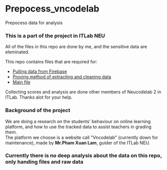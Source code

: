 # Prepocess_vncodelab
Prepocess data for analysis

### This is a part of the project in ITLab NEU
All of the files in this repo are done by me, and the sensitive data are eleminated.

This repo contains files that are required for:
* [Pulling data from Firebase](/get_the_perfect_class.ipynb)
* [Proving method of extracting and cleaning data](/Propose_on_changing_time.ipynb)
* [Main file](/Core.ipynb)

Collecting scores and analysis are done other members of Neucodelab 2 in ITLab. Thanks alot for your help.

### Background of the project
We are doing a research on the students' behaviour on online learning platform, and how to use the tracked data to assist teachers in grading them.\
The platform we choose is a website call "Vncodelab" (currently down for maintenance), made by __Mr.Pham Xuan Lam__, guider of the ITLab NEU.

### Currently there is no deep analysis about the data on this repo, only handing files and raw data
